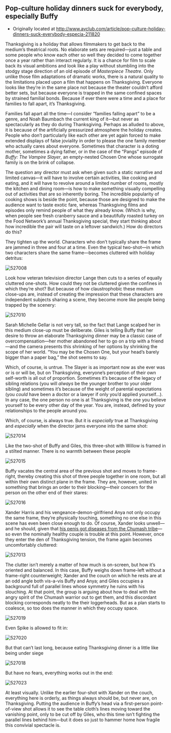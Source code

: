 ## Pop-culture holiday dinners suck for everybody, especially Buffy

 * Originally located at http://www.avclub.com/article/pop-culture-holiday-dinners-suck-everybody-especia-211820

Thanksgiving is a holiday that allows filmmakers to get back to the medium’s theatrical roots. No elaborate sets are required—just a table and some people who know each other so well they decided to come together once a year rather than interact regularly. It is a chance for film to scale back its visual ambitions and look like a play without stumbling into the stodgy stage direction of an old episode of *Masterpiece Theatre*. Only unlike those film adaptations of dramatic works, there is a natural quality to the limitations placed upon a film that happens on Thanksgiving. Everyone looks like they’re in the same place not because the theater couldn’t afford better sets, but because everyone is trapped in the same confined spaces by strained familial bonds. Because if ever there were a time and a place for families to fall apart, it’s Thanksgiving.

Families fall apart all the time—I consider “families falling apart” to be a genre, and Noah Baumbach the current king of it—but never as spectacularly as they do during Thanksgiving. Perhaps as alluded to above, it is because of the artificially pressurized atmosphere the holiday creates. People who don’t particularly like each other are yet again forced to make extended displays of false joviality in order to please the one family member who actually cares about everyone. Sometimes that character is a doting mother, sometimes a dying father, or in the case of the “Pangs” episode of *Buffy: The Vampire Slayer*, an empty-nested Chosen One whose surrogate family is on the brink of collapse.

The question any director must ask when given such a static narrative and limited canvas—it will have to involve certain activities, like cooking and eating, and it will have to revolve around a limited number of rooms, mostly the kitchen and dining room—is how to make something visually compelling out of activities that are so inherently boring. The incredible popularity of cooking shows is beside the point, because those are designed to make the audience want to taste exotic fare, whereas Thanksgiving films and episodes only remind people of what they already know. (Which is why, when people see fresh cranberry sauce and a beautifully roasted turkey on the Food Network’s annual Thanksgiving special, they start thinking about how incredible the pair will taste on a leftover sandwich.) How do directors do this?

They tighten up the world. Characters who don’t typically share the frame are jammed in three and four at a time. Even the typical two-shot—in which two characters share the same frame—becomes cluttered with holiday detritus:

![527008](images/tv/buffy-pangs/527008.jpg)

Look how veteran television director Lange then cuts to a series of equally cluttered one-shots. How could they not be cluttered given the confines in which they’re shot? But because of how claustrophobic these medium close-ups are, instead of creating the impression that these characters are independent subjects sharing a scene, they become more like people being trapped by the scenery:

![527010](images/tv/buffy-pangs/527010.jpg)

Sarah Michelle Gellar is not very tall, so the fact that Lange scalped her in this medium close-up must be deliberate. Giles is telling Buffy that her desire to throw an elaborate Thanksgiving dinner may be a classic case of overcompensation—her mother abandoned her to go on a trip with a friend—and the camera presents this shrinking of her options by shrinking the scope of her world. “You may be the Chosen One, but your head’s barely bigger than a paper bag,” the shot seems to say.

Which, of course, is untrue. The Slayer is as important now as she ever was or is or will be, but on Thanksgiving, everyone’s perception of their own self-worth is all out of proportion. Sometimes it’s because of the legacy of sibling relations (you will *always* be the younger brother to your older sibling) and sometimes it’s because of the weight of parental expectations (you *could* have been a doctor or a lawyer if only you’d applied yourself...). In any case, the one person no one is at Thanksgiving is the one you believe yourself to be every other day of the year. You are, instead, defined by your relationships to the people around you.

Which, of course, is always true. But it is *especially* true at Thanksgiving and *especially* when the director jams everyone into the same shot:

![527014](images/tv/buffy-pangs/527014.jpg)

Like the two-shot of Buffy and Giles, this three-shot with Willow is framed in a stilted manner. There is no warmth between these people

![527015](images/tv/buffy-pangs/527015.jpg)

Buffy vacates the central area of the previous shot and moves to frame-right, thereby creating this shot of three people together in one room, but all within their own distinct plane in the frame. They are, however, united in something that brings an order to their blocking—their concern for the person on the other end of their stares:

![527016](images/tv/buffy-pangs/527016.jpg)

Xander Harris and his vengeance-demon-girlfriend Anya not only occupy the same frame, they’re physically touching, something no one else in this scene has even been close enough to do. Of course, Xander looks unwell—and he should, given that [his penis got diseases from the Chumash tribe](http://youtu.be/3lrznG3s5yU)—so even the nominally healthy couple is trouble at this point. However, once they enter the den of Thanksgiving tension, the frame again becomes uncomfortably cluttered:

![527013](images/tv/buffy-pangs/527013.jpg)

The clutter isn’t merely a matter of how much is on-screen, but how it’s oriented and balanced. In this case, Buffy weighs down frame-left without a frame-right counterweight; Xander and the couch on which he rests are at an odd angle both vis-a-vis Buffy and Anya; and Giles occupies a background full of parallel lines whose symmetry he ruins with his slouching. At that point, the group is arguing about how to deal with the angry spirit of the Chumash warrior out to get them, and this discordant blocking corresponds neatly to the their loggerheads. But as a plan starts to coalesce, so too does the manner in which they occupy space.

![527019](images/tv/buffy-pangs/527019.jpg)

Even Spike is allowed to fit in:

![527020](images/tv/buffy-pangs/527020.jpg)

But that can’t last long, because eating Thanksgiving dinner is a little like being under siege

![527018](images/tv/buffy-pangs/527018.jpg)

But have no fears, everything works out in the end:

![527023](images/tv/buffy-pangs/527023.jpg)

At least visually. Unlike the earlier four-shot with Xander on the couch, everything here is orderly, as things always should be, but never are, on Thanksgiving. Putting the audience in Buffy’s head via a first-person point-of-view shot allows it to see the table cloth’s lines moving toward the vanishing point, only to be cut off by Giles, who this time isn’t fighting the parallel lines behind him—but it does so just to hammer home how fragile this convivial spectacle is.
